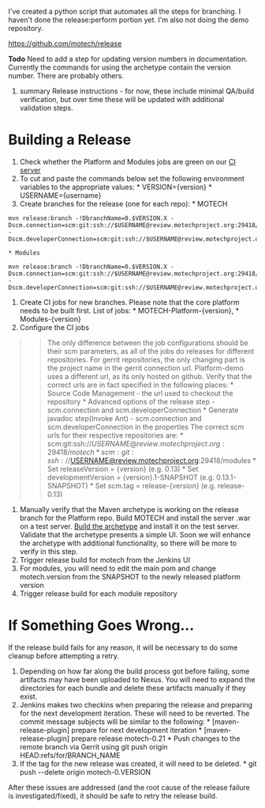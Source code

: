 I've created a python script that automates all the steps for branching.  I haven't done the release:perform portion yet.  I'm also not doing the demo repository.

https://github.com/motech/release

**Todo** Need to add a step for updating version numbers in documentation.  Currently the commands for using the archetype contain the version number.  There are probably others.
  1. summary Release instructions - for now, these include minimal QA/build verification, but over time these will be updated with additional validation steps.

# Building a Release #
  1. Check whether the Platform and Modules jobs are green on our [CI server](http://ci.motechproject.org)
  1. To cut and paste the commands below set the following environment variables to the appropriate values:
    * VERSION={version}
    * USERNAME={username}
  1. Create branches for the release (one for each repo):
    * MOTECH
```
mvn release:branch -!DbranchName=0.$VERSION.X -Dscm.connection=scm:git:ssh://$USERNAME@review.motechproject.org:29418/motech -Dscm.developerConnection=scm:git:ssh://$USERNAME@review.motechproject.org:29418/motech
```
    * Modules
```
mvn release:branch -!DbranchName=0.$VERSION.X -Dscm.connection=scm:git:ssh://$USERNAME@review.motechproject.org:29418/modules -Dscm.developerConnection=scm:git:ssh://$USERNAME@review.motechproject.org:29418/modules
```
  1. Create CI jobs for new branches. Please note that the core platform needs to be built first. List of jobs:
    * MOTECH-Platform-{version},
    * Modules-{version}
  1. Configure the CI jobs
> > The only difference between the job configurations should be their scm parameters, as all of the jobs do releases for different repositories.
> > For gerrit repositories, the only changing part is the project name in the gerrit connection url. Platform-demo uses a different url, as its only hosted on github.
> > Verify that the correct urls are in fact specified in the following places:
    * Source Code Management - the url used to checkout the repository
    * Advanced options of the release step - scm.connection and scm.developerConnection
    * Generate javadoc step(Invoke Ant) - scm.connection and scm.developerConnection in the properties
> > The correct scm urls for their respective repositories are:
      * scm:git:ssh://$USERNAME@review.motechproject.org:29418/motech
      * scm:git:ssh://$USERNAME@review.motechproject.org:29418/modules
    * Set releaseVersion = {version} (e.g. 0.13)
    * Set developmentVersion = {version}.1-SNAPSHOT (e.g. 0.13.1-SNAPSHOT)
    * Set scm.tag = release-{version} (e.g. release-0.13)
  1. Manually verify that the Maven archetype is working on the release branch for the Platform repo. Build MOTECH and install the server .war on a test server. [Build the archetype](GettingStartedImplementer.md) and install it on the test server. Validate that the archetype presents a simple UI. Soon we will enhance the archetype with additional functionality, so there will be more to verify in this step.
  1. Trigger release build for motech from the Jenkins UI
  1. For modules, you will need to edit the main pom and change motech.version from the SNAPSHOT to the newly released platform version
  1. Trigger release build for each module repository

# If Something Goes Wrong... #
If the release build fails for any reason, it will be necessary to do some cleanup before attempting a retry.

  1. Depending on how far along the build process got before failing, some artifacts may have been uploaded to Nexus. You will need to expand the directories for each bundle and delete these artifacts manually if they exist.
  1. Jenkins makes two checkins when preparing the release and preparing for the next development iteration. These will need to be reverted. The commit message subjects will be similar to the following:
    * [maven-release-plugin] prepare for next development iteration
    * [maven-release-plugin] prepare release motech-0.21
    * Push changes to the remote branch via Gerrit using git push origin HEAD:refs/for/BRANCH\_NAME
  1. If the tag for the new release was created, it will need to be deleted.
    * git push --delete origin motech-0.VERSION

After these issues are addressed (and the root cause of the release failure is investigated/fixed), it should be safe to retry the release build.